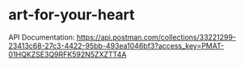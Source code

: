 # art-for-your-heart

API Documentation:
https://api.postman.com/collections/33221299-23413c68-27c3-4422-95bb-493ea1046bf3?access_key=PMAT-01HQKZSE3Q9RFK592N5ZXZTT4A
